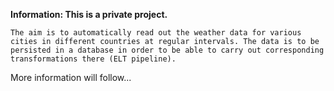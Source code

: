 **Information: This is a private project.**
```
The aim is to automatically read out the weather data for various cities in different countries at regular intervals. The data is to be persisted in a database in order to be able to carry out corresponding transformations there (ELT pipeline). 
```

More information will follow...
